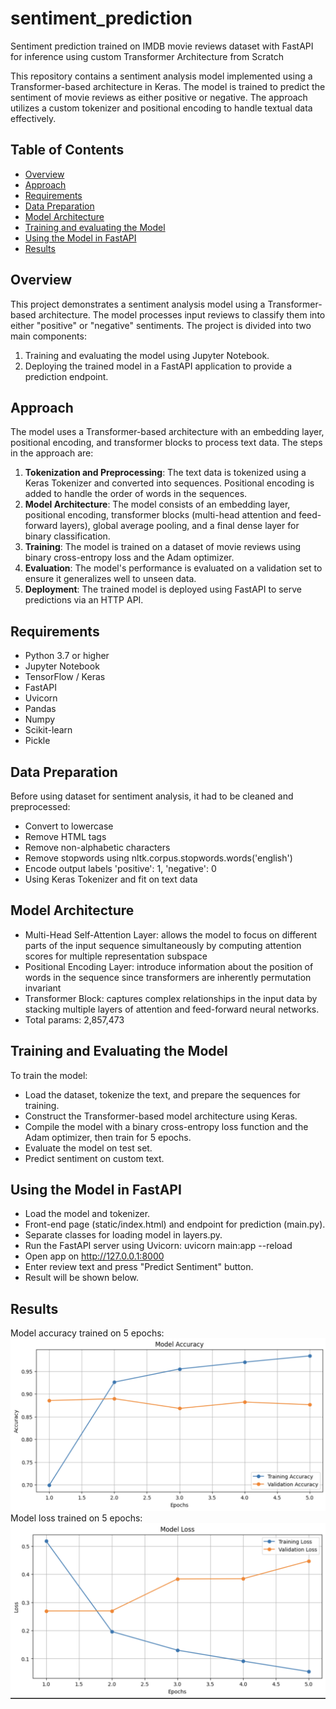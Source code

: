# sentiment_prediction
Sentiment prediction trained on IMDB movie reviews dataset with FastAPI for inference using custom Transformer Architecture from Scratch

This repository contains a sentiment analysis model implemented using a Transformer-based architecture in Keras. The model is trained to predict the sentiment of movie reviews as either positive or negative. The approach utilizes a custom tokenizer and positional encoding to handle textual data effectively.

## Table of Contents

- [Overview](#overview)
- [Approach](#approach)
- [Requirements](#requirements)
- [Data Preparation](#data-preparation)
- [Model Architecture](#model-architecture)
- [Training and evaluating the Model](#training-and-evaluating-the-model)
- [Using the Model in FastAPI](#using-the-model-in-fastapi)
- [Results](#results)

## Overview

This project demonstrates a sentiment analysis model using a Transformer-based architecture. The model processes input reviews to classify them into either "positive" or "negative" sentiments. The project is divided into two main components:
1. Training and evaluating the model using Jupyter Notebook.
2. Deploying the trained model in a FastAPI application to provide a prediction endpoint.

## Approach

The model uses a Transformer-based architecture with an embedding layer, positional encoding, and transformer blocks to process text data. The steps in the approach are:

1. **Tokenization and Preprocessing**: The text data is tokenized using a Keras Tokenizer and converted into sequences. Positional encoding is added to handle the order of words in the sequences.
2. **Model Architecture**: The model consists of an embedding layer, positional encoding, transformer blocks (multi-head attention and feed-forward layers), global average pooling, and a final dense layer for binary classification.
3. **Training**: The model is trained on a dataset of movie reviews using binary cross-entropy loss and the Adam optimizer.
4. **Evaluation**: The model's performance is evaluated on a validation set to ensure it generalizes well to unseen data.
5. **Deployment**: The trained model is deployed using FastAPI to serve predictions via an HTTP API.

## Requirements

- Python 3.7 or higher
- Jupyter Notebook
- TensorFlow / Keras
- FastAPI
- Uvicorn
- Pandas
- Numpy
- Scikit-learn
- Pickle

## Data Preparation

Before using dataset for sentiment analysis, it had to be cleaned and preprocessed:
- Convert to lowercase
- Remove HTML tags
- Remove non-alphabetic characters
- Remove stopwords using nltk.corpus.stopwords.words('english')
- Encode output labels 'positive': 1, 'negative': 0
- Using Keras Tokenizer and fit on text data

## Model Architecture
- Multi-Head Self-Attention Layer: allows the model to focus on different parts of the input sequence simultaneously by computing attention scores for multiple representation subspace
- Positional Encoding Layer: introduce information about the position of words in the sequence since transformers are inherently permutation invariant
- Transformer Block: captures complex relationships in the input data by stacking multiple layers of attention and feed-forward neural networks.
- Total params: 2,857,473

## Training and Evaluating the Model
To train the model:
- Load the dataset, tokenize the text, and prepare the sequences for training.
- Construct the Transformer-based model architecture using Keras.
- Compile the model with a binary cross-entropy loss function and the Adam optimizer, then train for 5 epochs.
- Evaluate the model on test set.
- Predict sentiment on custom text.

## Using the Model in FastAPI
- Load the model and tokenizer.
- Front-end page (static/index.html) and endpoint for prediction (main.py).
- Separate classes for loading model in layers.py.
- Run the FastAPI server using Uvicorn: uvicorn main:app --reload
- Open app on http://127.0.0.1:8000
- Enter review text and press "Predict Sentiment" button.
- Result will be shown below.

## Results 
Model accuracy trained on 5 epochs:
![alt text](https://github.com/temirlanzzz/sentiment_prediction/blob/main/accuracy.png?raw=true)
Model loss trained on 5 epochs:
![alt text](https://github.com/temirlanzzz/sentiment_prediction/blob/main/loss.png?raw=true)
